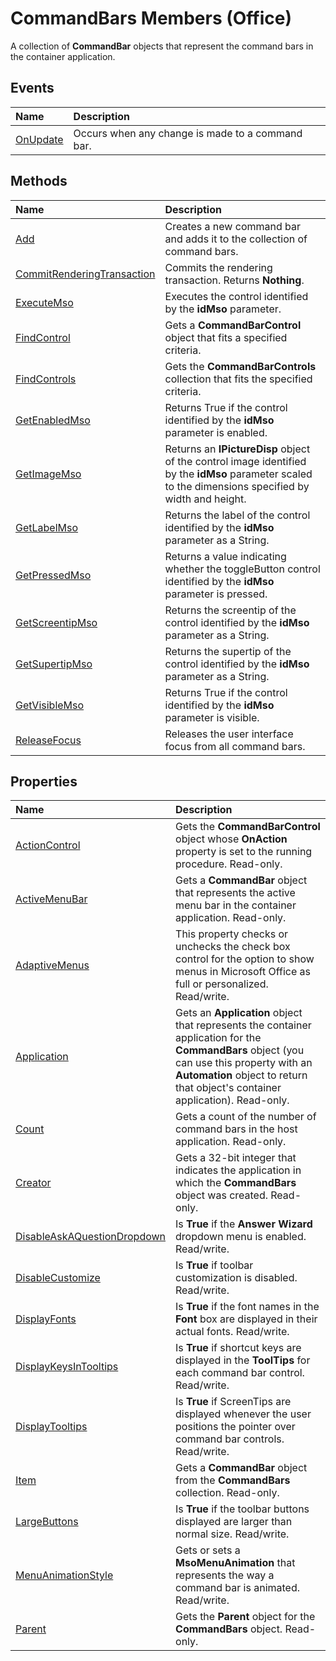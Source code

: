 
# CommandBars Members (Office)
A collection of  **CommandBar** objects that represent the command bars in the container application.

## Events



|**Name**|**Description**|
|:-----|:-----|
| [OnUpdate](4da9354b-92ed-d85e-f667-c01dfec07689.md)|Occurs when any change is made to a command bar.|

## Methods



|**Name**|**Description**|
|:-----|:-----|
| [Add](544cfa94-924a-90ca-d716-c7b2f9e8732f.md)|Creates a new command bar and adds it to the collection of command bars.|
| [CommitRenderingTransaction](a3174734-305b-03dc-2da1-3d25fd74185d.md)|Commits the rendering transaction. Returns  **Nothing**.|
| [ExecuteMso](6f608475-7a79-48c7-abff-86d9ab07fe80.md)|Executes the control identified by the  **idMso** parameter.|
| [FindControl](07ec0c01-3cf4-3165-cfb2-c596b5e39abd.md)|Gets a  **CommandBarControl** object that fits a specified criteria.|
| [FindControls](79c46884-816d-def6-2bff-85b59b0831ea.md)|Gets the  **CommandBarControls** collection that fits the specified criteria.|
| [GetEnabledMso](68af6404-53ee-4c69-51fa-4d489736d228.md)|Returns True if the control identified by the  **idMso** parameter is enabled.|
| [GetImageMso](36261e2b-9cbf-b0b6-5892-63bbb2f93959.md)|Returns an  **IPictureDisp** object of the control image identified by the **idMso** parameter scaled to the dimensions specified by width and height.|
| [GetLabelMso](1ab6f700-e3c3-a89d-790f-10c27a6b495c.md)|Returns the label of the control identified by the  **idMso** parameter as a String.|
| [GetPressedMso](97811bb6-cc5c-eccc-9149-76bdfa37541f.md)|Returns a value indicating whether the toggleButton control identified by the  **idMso** parameter is pressed.|
| [GetScreentipMso](23411622-2b35-0c0e-9373-9bc75c5e433e.md)|Returns the screentip of the control identified by the  **idMso** parameter as a String.|
| [GetSupertipMso](e116402f-bbb7-8cd3-6305-7daf85feb514.md)|Returns the supertip of the control identified by the  **idMso** parameter as a String.|
| [GetVisibleMso](ab916050-e1af-0752-9734-23d0fe27542f.md)|Returns True if the control identified by the  **idMso** parameter is visible.|
| [ReleaseFocus](2ddca1e1-b8f4-a09c-120d-498b816747c4.md)|Releases the user interface focus from all command bars.|

## Properties



|**Name**|**Description**|
|:-----|:-----|
| [ActionControl](70097691-a771-4f7d-020b-2a9d33e18fa0.md)|Gets the  **CommandBarControl** object whose **OnAction** property is set to the running procedure. Read-only.|
| [ActiveMenuBar](8f341f53-418c-6d05-ac0b-e45a6b2baa0d.md)|Gets a  **CommandBar** object that represents the active menu bar in the container application. Read-only.|
| [AdaptiveMenus](1b8c1a2a-9fe1-4148-6e03-5bf48f137d6f.md)|This property checks or unchecks the check box control for the option to show menus in Microsoft Office as full or personalized. Read/write.|
| [Application](98ce76f8-c2ef-0304-97c6-70e2567700e7.md)|Gets an  **Application** object that represents the container application for the **CommandBars** object (you can use this property with an **Automation** object to return that object's container application). Read-only.|
| [Count](10b19483-f9a0-dd0d-512f-74afc1ddfe8b.md)|Gets a count of the number of command bars in the host application. Read-only.|
| [Creator](7841f7b3-2ae7-9264-37e7-c359d583a2a1.md)|Gets a 32-bit integer that indicates the application in which the  **CommandBars** object was created. Read-only.|
| [DisableAskAQuestionDropdown](a0954aa4-256c-4a14-6bab-959a00e9367d.md)|Is  **True** if the **Answer Wizard** dropdown menu is enabled. Read/write.|
| [DisableCustomize](cbebdaa7-2e8d-af73-fd18-03b3b11f98ac.md)|Is  **True** if toolbar customization is disabled. Read/write.|
| [DisplayFonts](25a9ede7-3575-6706-406d-a5b656cd965e.md)|Is  **True** if the font names in the **Font** box are displayed in their actual fonts. Read/write.|
| [DisplayKeysInTooltips](de132c5f-bc9f-c335-28ff-b9459c912b2c.md)|Is  **True** if shortcut keys are displayed in the **ToolTips** for each command bar control. Read/write.|
| [DisplayTooltips](98b62729-d1c8-a6dc-328e-8dbb6bbd80dc.md)|Is  **True** if ScreenTips are displayed whenever the user positions the pointer over command bar controls. Read/write.|
| [Item](bca38d83-67cb-2cba-ddfa-918a5b2ff508.md)|Gets a  **CommandBar** object from the **CommandBars** collection. Read-only.|
| [LargeButtons](bcacab92-9779-5061-f68a-69722210e14e.md)|Is  **True** if the toolbar buttons displayed are larger than normal size. Read/write.|
| [MenuAnimationStyle](bd79a55a-23f4-6056-649b-9dc384b597aa.md)|Gets or sets a  **MsoMenuAnimation** that represents the way a command bar is animated. Read/write.|
| [Parent](7819df1a-1f63-793c-54f3-c1129fd6cdff.md)|Gets the  **Parent** object for the **CommandBars** object. Read-only.|
